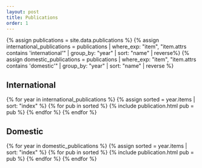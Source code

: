 ```yaml
---
layout: post
title: Publications
order: 1
---
```

{% assign publications = site.data.publications %}
{% assign international_publications = publications | where_exp: "item", "item.attrs contains 'international'" | group_by: "year" | sort: "name" | reverse%}
{% assign domestic_publications = publications | where_exp: "item", "item.attrs contains 'domestic'" | group_by: "year" | sort: "name" | reverse %}


<h2>International</h2>

{% for year in international_publications %}
{% assign sorted = year.items | sort: "index" %}
{% for pub in sorted %}
{% include publication.html pub = pub %} 
{% endfor %}
{% endfor %}

<h2>Domestic</h2>


{% for year in domestic_publications %}
{% assign sorted = year.items | sort: "index" %}
{% for pub in sorted %}
{% include publication.html pub = pub %} 
{% endfor %}
{% endfor %}